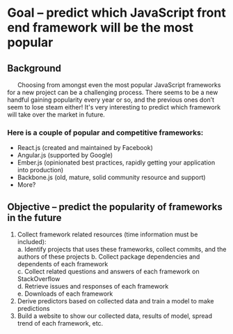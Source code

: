 # Goal – predict which JavaScript front end framework will be the most popular

## Background
&nbsp;&nbsp;&nbsp;&nbsp;&nbsp;&nbsp;Choosing from amongst even the most popular JavaScript frameworks for a new project can be a challenging process. There seems to be a new handful gaining popularity every year or so, and the previous ones don’t seem to lose steam either! It's very interesting to predict which framework will take over the market in future.

### Here is a couple of popular and competitive frameworks:
  - React.js (created and maintained by Facebook)
  - Angular.js (supported by Google)
  - Ember.js (opinionated best practices, rapidly getting your application into production)
  - Backbone.js (old, mature, solid community resource and support)
  - More?

## Objective – predict the popularity of frameworks in the future  
  1. Collect framework related resources (time information must be included):  
    a. Identify projects that uses these frameworks, collect commits, and the authors of these projects
    b. Collect package dependencies and dependents of each framework  
    c. Collect related questions and answers of each framework on StackOverflow  
    d. Retrieve issues and responses of each framework  
    e. Downloads of each framework  
  2. Derive predictors based on collected data and train a model to make predictions
  3. Build a website to show our collected data, results of model, spread trend of each framework, etc.
